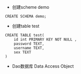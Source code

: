 * 创建scheme demo
```mysql
CREATE SCHEMA demo;
```
* 创建table test
```mysql
CREATE TABLE test(
    id int PRIMARY KEY NOT NULL ,
    password TEXT,
    username TEXT,
    sex TEXT
)
```

* Dao数据库 Data Access Object